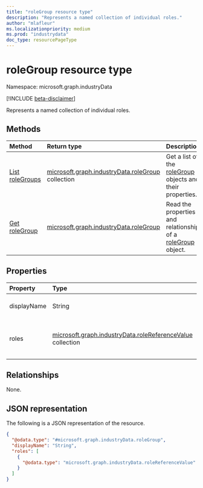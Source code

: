 ```yaml
---
title: "roleGroup resource type"
description: "Represents a named collection of individual roles."
author: "mlafleur"
ms.localizationpriority: medium
ms.prod: "industrydata"
doc_type: resourcePageType
---
```


# roleGroup resource type

Namespace: microsoft.graph.industryData

[!INCLUDE [beta-disclaimer](../../includes/beta-disclaimer.md)]

Represents a named collection of individual roles.

## Methods

| Method                                                                       | Return type                                                                                 | Description                                                                                            |
| :--------------------------------------------------------------------------- | :------------------------------------------------------------------------------------------ | :----------------------------------------------------------------------------------------------------- |
| [List roleGroups](../api/industrydata-industrydatatenant-list-rolegroups.md) | [microsoft.graph.industryData.roleGroup](../resources/industrydata-rolegroup.md) collection | Get a list of the [roleGroup](../resources/industrydata-rolegroup.md) objects and their properties.    |
| [Get roleGroup](../api/industrydata-rolegroup-get.md)                        | [microsoft.graph.industryData.roleGroup](../resources/industrydata-rolegroup.md)            | Read the properties and relationships of a [roleGroup](../resources/industrydata-rolegroup.md) object. |

## Properties

| Property    | Type                                                                                                          | Description                                  |
| :---------- | :------------------------------------------------------------------------------------------------------------ | :------------------------------------------- |
| displayName | String                                                                                                        | The name of the role group.                  |
| roles       | [microsoft.graph.industryData.roleReferenceValue](../resources/industrydata-rolereferencevalue.md) collection | The set of roles included in the role group. |

## Relationships

None.

## JSON representation

The following is a JSON representation of the resource.

<!-- {
  "blockType": "resource",
  "keyProperty": "id",
  "@odata.type": "microsoft.graph.industryData.roleGroup",
  "openType": false
}
-->

```json
{
  "@odata.type": "#microsoft.graph.industryData.roleGroup",
  "displayName": "String",
  "roles": [
    {
      "@odata.type": "microsoft.graph.industryData.roleReferenceValue"
    }
  ]
}
```
